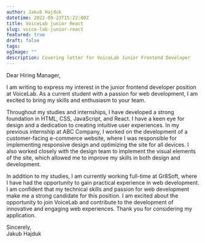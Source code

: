 ```yaml
---
author: Jakub Hajduk
datetime: 2022-09-23T15:22:00Z
title: VoiceLab junior React
slug: voice-lab-junior-react
featured: true
draft: false
tags:
ogImage: ""
description: Covering letter for VoiceLab Junior Frontend Developer
---
```


Dear Hiring Manager,

I am writing to express my interest in the junior frontend developer position at VoiceLab. As a current student with a passion for web development, I am excited to bring my skills and enthusiasm to your team.

Throughout my studies and internships, I have developed a strong foundation in HTML, CSS, JavaScript, and React. I have a keen eye for design and a dedication to creating intuitive user experiences. In my previous internship at ABC Company, I worked on the development of a customer-facing e-commerce website, where I was responsible for implementing responsive design and optimizing the site for all devices. I also worked closely with the design team to implement the visual elements of the site, which allowed me to improve my skills in both design and development.

In addition to my studies, I am currently working full-time at Gr8Soft, where I have had the opportunity to gain practical experience in web development. I am confident that my technical skills and passion for web development make me a strong candidate for this position. I am excited about the opportunity to join VoiceLab and contribute to the development of innovative and engaging web experiences. Thank you for considering my application.

Sincerely, <br>
Jakub Hajduk
